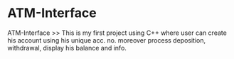 # ATM-Interface
ATM-Interface >> This is my first project using C++ where user can create his account using his unique acc. no. moreover process deposition, withdrawal, display his balance and info.
